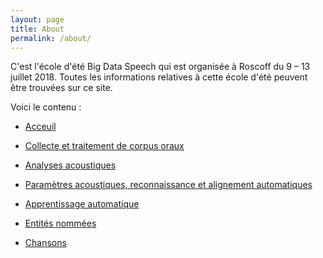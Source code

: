 ```yaml
---
layout: page
title: About
permalink: /about/
---
```


C'est l'école d'été Big Data Speech qui est organisée à Roscoff du 9 – 13 juillet 2018. 
Toutes les informations relatives à cette école d'été peuvent être trouvées sur ce site. 

Voici le contenu :

- [Acceuil](https://bigdataspeech.github.io/Home/)

- [Collecte et traitement de corpus oraux](https://bigdataspeech.github.io/Corpus/)


- [Analyses acoustiques ](https://bigdataspeech.github.io/Praat/)


- [Paramètres acoustiques, reconnaissance et alignement automatiques ](https://bigdataspeech.github.io/Align/)


- [Apprentissage automatique ](https://bigdataspeech.github.io/Learn/)


- [Entités nommées](https://bigdataspeech.github.io/EN/)


- [Chansons](https://bigdataspeech.github.io/Sing/)
